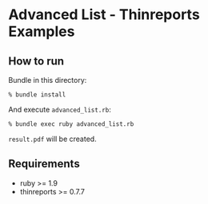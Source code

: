 # Advanced List - Thinreports Examples

## How to run

Bundle in this directory:

    % bundle install

And execute `advanced_list.rb`:

    % bundle exec ruby advanced_list.rb

`result.pdf` will be created.

## Requirements

  * ruby >= 1.9
  * thinreports >= 0.7.7
